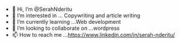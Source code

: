 - 👋 Hi, I’m @SerahNderitu
- 👀 I’m interested in ... Copywriting and article writing
- 🌱 I’m currently learning ...Web development
- 💞️ I’m looking to collaborate on ...wordpress 
- 📫 How to reach me ...https://www.linkedin.com/in/serah-nderitu/

<!---
SerahNderitu/SerahNderitu is a ✨ special ✨ repository because its `README.md` (this file) appears on your GitHub profile.
You can click the Preview link to take a look at your changes.
--->
